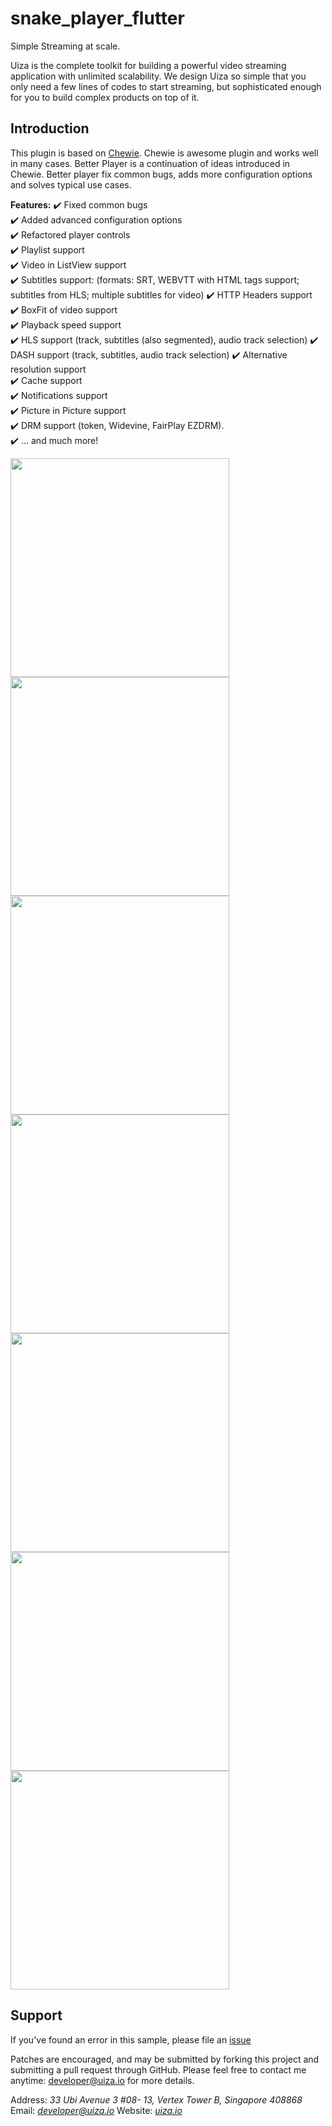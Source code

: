 # snake_player_flutter
Simple Streaming at scale.

Uiza is the complete toolkit for building a powerful video streaming application with unlimited scalability. We design Uiza so simple that you only need a few lines of codes to start streaming, but sophisticated enough for you to build complex products on top of it.

## Introduction[](https://pub.dev/packages/better_player#introduction)

This plugin is based on  [Chewie](https://github.com/brianegan/chewie). Chewie is awesome plugin and works well in many cases. Better Player is a continuation of ideas introduced in Chewie. Better player fix common bugs, adds more configuration options and solves typical use cases.

**Features:** ✔️ Fixed common bugs    
✔️ Added advanced configuration options    
✔️ Refactored player controls    
✔️ Playlist support    
✔️ Video in ListView support    
✔️ Subtitles support: (formats: SRT, WEBVTT with HTML tags support; subtitles from HLS; multiple subtitles for video) ✔️ HTTP Headers support    
✔️ BoxFit of video support    
✔️ Playback speed support    
✔️ HLS support (track, subtitles (also segmented), audio track selection) ✔️ DASH support (track, subtitles, audio track selection) ✔️ Alternative resolution support    
✔️ Cache support    
✔️ Notifications support    
✔️ Picture in Picture support    
✔️ DRM support (token, Widevine, FairPlay EZDRM).    
✔️ ... and much more!


<img src="https://github.com/uizaio/snake.sdk.flutter-player/blob/master/pic/6.jpg?raw=true" width="350"/>
<img src="https://github.com/uizaio/snake.sdk.flutter-player/blob/master/pic/7.jpg?raw=true" width="350"/>

  <img src="https://github.com/uizaio/snake.sdk.flutter-player/blob/master/pic/1.jpg?raw=true" width="350"/>
  <img src="https://github.com/uizaio/snake.sdk.flutter-player/blob/master/pic/2.jpg?raw=true" width="350"/>

  <img src="https://github.com/uizaio/snake.sdk.flutter-player/blob/master/pic/3.jpg?raw=true" width="350"/>
  <img src="https://github.com/uizaio/snake.sdk.flutter-player/blob/master/pic/4.jpg?raw=true" width="350"/>

  <img src="https://github.com/uizaio/snake.sdk.flutter-player/blob/master/pic/5.jpg?raw=true" width="350"/>








## Support

If you've found an error in this sample, please file an  [issue](https://github.com/uizaio/snake.sdk.flutter-player/issues)

Patches are encouraged, and may be submitted by forking this project and submitting a pull request through GitHub. Please feel free to contact me anytime:  [developer@uiza.io](mailto:developer@uiza.io) for more details.

Address:  _33 Ubi Avenue 3 #08- 13, Vertex Tower B, Singapore 408868_ Email:  _[developer@uiza.io](mailto:developer@uiza.io)_ Website:  _[uiza.io](https://uiza.io/)_